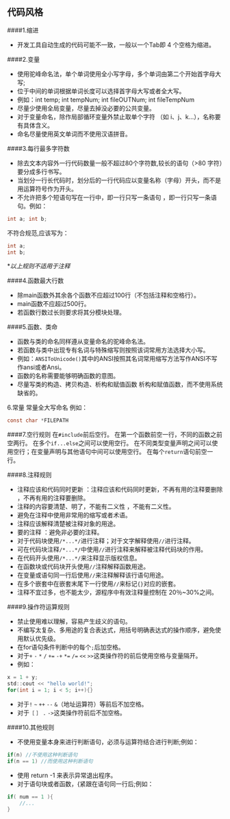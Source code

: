 ## 代码风格

####1.缩进
- 开发工具自动生成的代码可能不一致，一般以一个Tab即 4 个空格为缩进。

####2.变量
- 使用驼峰命名法，单个单词使用全小写字母，多个单词由第二个开始首字母大写;
- 位于中间的单词根据单词长度可以选择首字母大写或者全大写。
- 例如：int temp;    int tempNum;    int fileOUTNum;    int fileTempNum 
- 尽量少使用全局变量，尽量去掉没必要的公共变量。
- 对于变量命名，除作局部循环变量外禁止取单个字符 （如 i、j、k...），名称要有具体含义。
- 命名尽量使用英文单词而不使用汉语拼音。

####3.每行最多字符数
- 除去文本内容外一行代码数量一般不超过80个字符数,较长的语句（>80 字符）要分成多行书写。
- 当划分一行长代码时，划分后的一行代码应以变量名称（字母）开头，而不是用运算符号作为开头。
- 不允许把多个短语句写在一行中，即一行只写一条语句 ，即一行只写一条语句。例如：
```c
int a; int b;
```
不符合规范,应该写为：
```c
int a;
int b;
```
**以上规则不适用于注释*

####4.函数最大行数
- 除main函数外其余各个函数不应超过100行（不包括注释和空格行）。
- main函数不应超过500行。
- 若函数行数过长则要求将其分模块处理。

####5.函数、类命
- 函数与类的命名同样遵从变量命名的驼峰命名法。
- 若函数与类中出现专有名词与特殊缩写则按照该词常用方法选择大小写。
- 例如：`ANSIToUnicode()`其中的ANSI按照其名词常用缩写方法写作ANSI不写作ansi或者Ansi。
- 函数的名称需要能够明确函数的意图。
- 尽量写类的构造、拷贝构造、析构和赋值函数 析构和赋值函数，而不使用系统缺省的。

6.常量
常量全大写命名
例如：
```c
const char *FILEPATH
```

####7.空行规则
在`#include`前后空行。
在第一个函数前空一行，不同的函数之前空两行。
在多个`if...else`之间可以使用空行。
在不同类型变量声明之间可以使用空行；在变量声明与其他语句中间可以使用空行。
在每个`return`语句前空一行。

####8.注释规则
- 注释应该和代码同时更新 ：注释应该和代码同时更新，不再有用的注释要删除 ，不再有用的注释要删除。
- 注释的内容要清楚、明了，不能有二义性 ，不能有二义性。 
- 避免在注释中使用非常用的缩写或者术语。
- 注释应该解释清楚被注释对象的用途。
- 要的注释 ：避免非必要的注释。
- 对于代码块使用`/*...*/`进行注释；对于文字解释使用`//`进行注释。
- 可在代码块注释`/*...*/`中使用`//`进行注释来解释被注释代码块的作用。
- 在代码开头使用`/*...*/`来注释显示版权信息。
- 在函数块或代码块开头使用`//`注释解释函数用途。
- 在变量或语句同一行后使用`//`来注释解释该行语句用途。
- 在多个嵌套中在嵌套末尾下一行使用`//`来标记`{}`对应的嵌套。
- 注释不宜过多，也不能太少，源程序中有效注释量控制在 20％~30%之间。

####9.操作符运算规则

- 禁止使用难以理解，容易产生歧义的语句。
- 不编写太复杂、多用途的复合表达式，用括号明确表达式的操作顺序，避免使用默认优先级。
- 在for语句条件判断中的每个`;`后加空格。
- 对于`+` `-` `*` `/` `+=` `-+` `*=` `/=` `<<` `>>`这类操作符的前后使用空格与变量隔开。
- 例如：
```c
x = 1 + y;
std::cout << "hello world!";
for(int i = 1; i < 5; i++){}
```
- 对于`!` `~` `++` `--` `&`（地址运算符）等前后不加空格。
- 对于`［` `］` `.`  `->`这类操作符前后不加空格。

####10.其他规则
- 不使用变量本身来进行判断语句，必须与运算符结合进行判断;例如：
```c
if(n) //不使用这种判断语句
if(n == 1) //而使用这种判断语句
```
- 使用  return -1  来表示异常退出程序。
- 对于语句块或者函数，{紧跟在语句同一行后;例如：
```c
if( num == 1 ){
	//...
}
```

